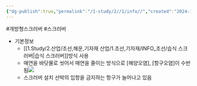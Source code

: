 ```yaml
---
{"dg-publish":true,"permalink":"/1-study/2//1/info//","created":"2024-11-20T21:02:29.280+09:00","updated":"2025-06-26T16:59:29.956+09:00"}
---
```


#개방형스크러버 #스크러버

- 기본정보
	-  [[1.Study/2.산업/조선,해운,기자재 산업/1.조선,기자재/INFO_조선/습식 스크러버\|습식 스크러버]]방식 사용
	- 매연을 바닷물로 씻어서 매연을 줄이는 방식으로 [해양오염], [항구오염]이 수반됨![](https://i.imgur.com/MKtuHPB.png)
	- 스크러버 설치 선박의 입항을 금지하는 항구가 늘어나고 있음 